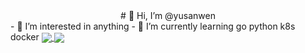 <center>#    👋 Hi, I’m @yusanwen</center>         
- 👀 I’m interested in anything
- 🌱 I’m currently learning go python  k8s docker


<a href="https://github.com/anuraghazra/github-readme-stats">
  <img align="center" src="https://github-readme-stats.vercel.app/api?username=yusanwen-code&hide=issues&show_icons=true&theme=blueberry" style="max-width: 100%;" />
</a>
<a href="https://github.com/anuraghazra/convoychat">
  <img align="center" src="https://github-readme-stats.vercel.app/api/top-langs/?username=yusanwen-code&layout=compact&theme=blueberry" style="max-width: 100%;" />
</a>
